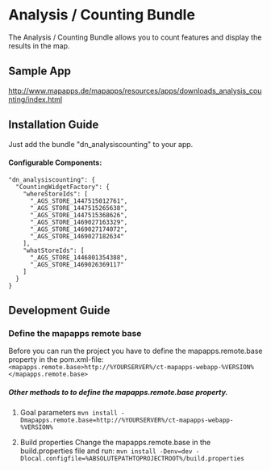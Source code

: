 # Analysis / Counting Bundle
The Analysis / Counting Bundle allows you to count features and display the results in the map.

Sample App
------------------
http://www.mapapps.de/mapapps/resources/apps/downloads_analysis_counting/index.html

Installation Guide
------------------
Just add the bundle "dn_analysiscounting" to your app.

#### Configurable Components:
```
"dn_analysiscounting": {
  "CountingWidgetFactory": {
    "whereStoreIds": [
      "_AGS_STORE_1447515012761",
      "_AGS_STORE_1447515265638",
      "_AGS_STORE_1447515368626",
      "_AGS_STORE_1469027163329",
      "_AGS_STORE_1469027174072",
      "_AGS_STORE_1469027182634"
    ],
    "whatStoreIds": [
      "_AGS_STORE_1446801354388",
      "_AGS_STORE_1469026369117"
    ]
  }
}
```

Development Guide
------------------
### Define the mapapps remote base
Before you can run the project you have to define the mapapps.remote.base property in the pom.xml-file:
`<mapapps.remote.base>http://%YOURSERVER%/ct-mapapps-webapp-%VERSION%</mapapps.remote.base>`

##### Other methods to to define the mapapps.remote.base property.
1. Goal parameters
`mvn install -Dmapapps.remote.base=http://%YOURSERVER%/ct-mapapps-webapp-%VERSION%`

2. Build properties
Change the mapapps.remote.base in the build.properties file and run:
`mvn install -Denv=dev -Dlocal.configfile=%ABSOLUTEPATHTOPROJECTROOT%/build.properties`

